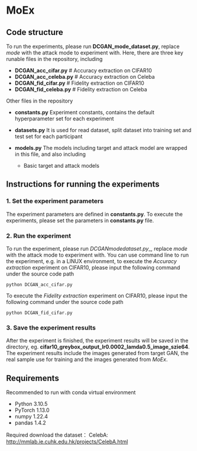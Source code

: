 # MoEx

## Code structure
To run the experiments, please run __DCGAN_mode_dataset.py__, replace *mode* with the attack mode to experiment with.
Here, there are three key runable files in the repository, including
* __DCGAN_acc_cifar.py__  # Accuracy extraction on CIFAR10
* __DCGAN_acc_celeba.py__ # Accuracy extraction on Celeba
* __DCGAN_fid_cifar.py__  # Fidelity extraction on CIFAR10
* __DCGAN_fid_celeba.py__ # Fidelity extraction on Celeba

Other files in the repository
* __constants.py__ Experiment constants, contains the default hyperparameter set for each experiment
* __datasets.py__ It is used for read dataset, split dataset into training set and test set for each participant


* __models.py__ The models including target and attack model are wrapped in this file, and also including
  * Basic target and attack models

## Instructions for running the experiments
### 1. Set the experiment parameters
The experiment parameters are defined in __constants.py__. To execute the experiments, please set the parameters in __constants.py__ file. 

### 2. Run the experiment
To run the experiment, please run __DCGAN_*mode*_*dataset*_.py__, replace *mode*  with the attack mode to experiment with. You can use command line to run the experiment, e.g. in a LINUX environment, to execute the *Accuracy extraction* experiment on CIFAR10, please input the following command under the source code path

```python DCGAN_acc_cifar.py```

To execute the *Fidelity extraction* experiment on CIFAR10, please input the following command under the source code path

```python DCGAN_fid_cifar.py```

### 3. Save the experiment results
After the experiment is finished, the experiment results will be saved in the directory, eg. __cifar10_greybox_output_lr0.0002_lamda0.5_image_szie64__. The experiment results include the images generated from target GAN, the real sample use for training and the images generated from *MoEx*.


## Requirements
Recommended to run with conda virtual environment
* Python 3.10.5
* PyTorch 1.13.0
* numpy 1.22.4
* pandas 1.4.2

Required download the dataset：
CelebA: http://mmlab.ie.cuhk.edu.hk/projects/CelebA.html
